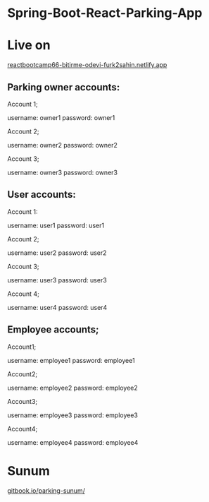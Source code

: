# Spring-Boot-React-Parking-App

# Live on

[reactbootcamp66-bitirme-odevi-furk2sahin.netlify.app](https://reactbootcamp66-bitirme-odevi-furk2sahin.netlify.app/login)

## Parking owner accounts:

Account 1;

  username: owner1
  password: owner1
  
Account 2;

  username: owner2
  password: owner2
  
  Account 3;

  username: owner3
  password: owner3

## User accounts:

Account 1:

  username: user1
  password: user1
  
Account 2;

  username: user2
  password: user2
  
Account 3;

  username: user3
  password: user3
  
Account 4;

  username: user4
  password: user4
 
## Employee accounts;

Account1;

  username: employee1
  password: employee1
  
Account2;

  username: employee2
  password: employee2
  
Account3;

  username: employee3
  password: employee3
  
Account4;

  username: employee4
  password: employee4

# Sunum
[gitbook.io/parking-sunum/](https://2017123057.gitbook.io/parking-sunum/)

